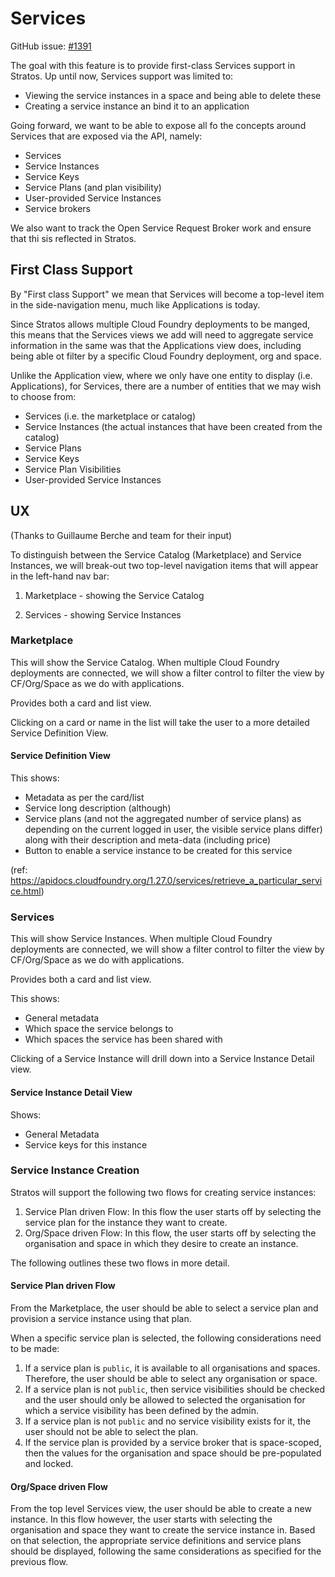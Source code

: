 # Services

GitHub issue: [\#1391](https://github.com/cloudfoundry-incubator/stratos/issues/1391)

The goal with this feature is to provide first-class Services support in Stratos. Up until now, Services support was limited to:

- Viewing the service instances in a space and being able to delete these
- Creating a service instance an bind it to an application

Going forward, we want to be able to expose all fo the concepts around Services that are exposed via the API, namely:

- Services
- Service Instances
- Service Keys
- Service Plans (and plan visibility)
- User-provided Service Instances
- Service brokers

We also want to track the Open Service Request Broker work and ensure that thi sis reflected in Stratos.

## First Class Support

By "First class Support" we mean that Services will become a top-level item in the side-navigation menu, much like Applications is today.

Since Stratos allows multiple Cloud Foundry deployments to be manged, this means that the Services views we add will need to aggregate service information in the same was that the Applications view does, including being able ot filter by a specific Cloud Foundry deployment, org and space.

Unlike the Application view, where we only have one entity to display (i.e. Applications), for Services, there are a number of entities that we may wish to choose from:

- Services (i.e. the marketplace or catalog)
- Service Instances (the actual instances that have been created from the catalog)
- Service Plans
- Service Keys
- Service Plan Visibilities
- User-provided Service Instances

## UX

(Thanks to Guillaume Berche and team for their input)

To distinguish between the Service Catalog (Marketplace) and Service Instances, we will break-out two top-level navigation items that will appear in the left-hand nav bar:

1. Marketplace - showing the Service Catalog

1. Services - showing Service Instances

### Marketplace

This will show the Service Catalog. When multiple Cloud Foundry deployments are connected, we will show a filter control to filter the view by CF/Org/Space as we do with applications.

Provides both a card and list view.

Clicking on a card or name in the list will take the user to a more detailed Service Definition View.


#### Service Definition View

This shows:

- Metadata as per the card/list
- Service long description (although)
- Service plans (and not the aggregated number of service plans) as depending on the current logged in user, the visible service plans differ) along with their description and meta-data (including price)
- Button to enable a service instance to be created for this service

(ref: https://apidocs.cloudfoundry.org/1.27.0/services/retrieve_a_particular_service.html)

### Services

This will show Service Instances. When multiple Cloud Foundry deployments are connected, we will show a filter control to filter the view by CF/Org/Space as we do with applications.

Provides both a card and list view.

This shows:

- General metadata
- Which space the service belongs to
- Which spaces the service has been shared with

Clicking of a Service Instance will drill down into a Service Instance Detail view.

#### Service Instance Detail View

Shows:

- General Metadata
- Service keys for this instance


### Service Instance Creation

Stratos will support the following two flows for creating service instances:
1. Service Plan driven Flow: In this flow the user starts off by selecting the service plan for the instance they want to create.
2. Org/Space driven Flow: In this flow, the user starts off by selecting the organisation and space in which they desire to create an instance.

The following outlines these two flows in more detail.

#### Service Plan driven Flow
From the Marketplace, the user should be able to select a service plan and provision a service instance using that plan.

When a specific service plan is selected, the following considerations need to be made:
1. If a service plan is `public`, it is available to all organisations and spaces. Therefore, the user should be able to select any organisation or space.
2. If a service plan is not `public`, then service visibilities should be checked and the user should only be allowed to selected the organisation for which a service visibility has been defined by the admin.
3. If a service plan is not `public` and no service visibility exists for it, the user should not be able to select the plan.
4. If the service plan is provided by a service broker that is space-scoped, then the values for the organisation and space should be pre-populated and locked.

#### Org/Space driven Flow
From the top level Services view, the user should be able to create a new instance. In this flow however, the user starts with selecting the organisation and space they want to create the service instance in.
Based on that selection, the appropriate service definitions and service plans should be displayed, following the same considerations as specified for the previous flow.
